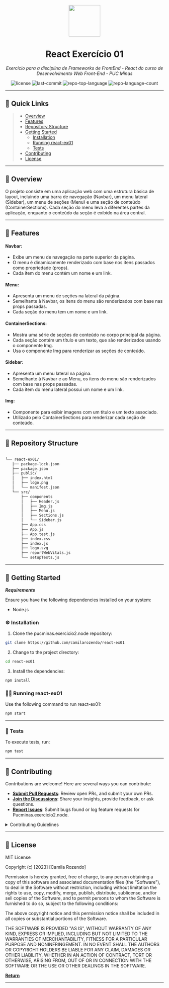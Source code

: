 <p align="center">
  <img src="https://camo.githubusercontent.com/a4e71a0942263821f4cb9213b2808af909e46967d9ed3ccee6e7e122f276efd6/68747470733a2f2f696d672e69636f6e73382e636f6d2f65787465726e616c2d74616c2d72657669766f2d726567756c61722d74616c2d72657669766f2f39362f65787465726e616c2d726561646d652d69732d612d656173792d746f2d6275696c642d612d646576656c6f7065722d6875622d746861742d6164617074732d746f2d7468652d757365722d6c6f676f2d726567756c61722d74616c2d72657669766f2e706e67" width="100" />
</p>
<p align="center">
    <h1 align="center">React Exercício 01</h1>
</p>
<p align="center">
    <em>Exercício para a disciplina de Frameworks de FrontEnd - React do curso de Desenvolvimento Web Front-End - PUC Minas</em>
</p>
<p align="center">
	<img src="https://img.shields.io/github/license/camilarozendo/react-ex01?style=default&color=0080ff" alt="license">
	<img src="https://img.shields.io/github/last-commit/camilarozendo/react-ex01?style=default&color=0080ff" alt="last-commit">
	<img src="https://img.shields.io/github/languages/top/camilarozendo/react-ex01?style=default&color=0080ff" alt="repo-top-language">
	<img src="https://img.shields.io/github/languages/count/camilarozendo/react-ex01?style=default&color=0080ff" alt="repo-language-count">
<p>
<p align="center">
	<!-- default option, no dependency badges. -->
</p>
<hr>

## 🔗 Quick Links

> - [ Overview](#-overview)
> - [ Features](#-features)
> - [ Repository Structure](#-repository-structure)
> - [ Getting Started](#-getting-started)
>   - [ Installation](#-installation)
>   - [ Running react-ex01](#-running-react-ex01)
>   - [ Tests](#-tests)
> - [ Contributing](#-contributing)
> - [ License](#-license)

---

## 📍 Overview

O projeto consiste em uma aplicação web com uma estrutura básica de layout, incluindo uma barra de navegação (Navbar), um menu lateral (Sidebar), um menu de seções (Menu) e uma seção de conteúdo (ContainerSections). Cada seção do menu leva a diferentes partes da aplicação, enquanto o conteúdo da seção é exibido na área central.

---

## 🔮 Features

#### Navbar:

- Exibe um menu de navegação na parte superior da página.
- O menu é dinamicamente renderizado com base nos itens passados como propriedade (props).
- Cada item do menu contém um nome e um link.

#### Menu:

- Apresenta um menu de seções na lateral da página.
- Semelhante à Navbar, os itens do menu são renderizados com base nas props passadas.
- Cada seção do menu tem um nome e um link.

#### ContainerSections:

- Mostra uma série de seções de conteúdo no corpo principal da página.
- Cada seção contém um título e um texto, que são renderizados usando o componente Img.
- Usa o componente Img para renderizar as seções de conteúdo.

#### Sidebar:

- Apresenta um menu lateral na página.
- Semelhante à Navbar e ao Menu, os itens do menu são renderizados com base nas props passadas.
- Cada item do menu lateral possui um nome e um link.

#### Img:

- Componente para exibir imagens com um título e um texto associado.
- Utilizado pelo ContainerSections para renderizar cada seção de conteúdo.

---

## 🧩 Repository Structure

```sh

└── react-ex01/
   ├── package-lock.json
   ├── package.json
   ├── public/
   │   ├── index.html
   │   ├── logo.png
   │   └── manifest.json
   └── src/
       ├── components
       │   ├── Header.js
       │   ├── Img.js
       │   ├── Menu.js
       │   ├── Sections.js
       │   └── Sidebar.js
       ├── App.css
       ├── App.js
       ├── App.test.js
       ├── index.css
       ├── index.js
       ├── logo.svg
       ├── reportWebVitals.js
       └── setupTests.js
```


---

## 🚀 Getting Started

***Requirements***

Ensure you have the following dependencies installed on your system:

* Node.js

### ⚙️ Installation

1. Clone the pucminas.exercicio2.node repository:

```sh
git clone https://github.com/camilarozendo/react-ex01
```

2. Change to the project directory:

```sh
cd react-ex01
```

3. Install the dependencies:

```sh
npm install
```

### 👩‍💻 Running react-ex01

Use the following command to run react-ex01:

```sh
npm start
```

---

###  🧪 Tests

To execute tests, run:

```sh
npm test
```

---


## 🤝 Contributing

Contributions are welcome! Here are several ways you can contribute:

- **[Submit Pull Requests](https://github/camilarozendo/react-ex01/blob/main/CONTRIBUTING.md)**: Review open PRs, and submit your own PRs.
- **[Join the Discussions](https://github/camilarozendo/react-ex01/discussions)**: Share your insights, provide feedback, or ask questions.
- **[Report Issues](https://github/camilarozendo/react-ex01/issues)**: Submit bugs found or log feature requests for Pucminas.exercicio2.node.

<details closed>
    <summary>Contributing Guidelines</summary>

1. **Fork the Repository**: Start by forking the project repository to your GitHub account.
2. **Clone Locally**: Clone the forked repository to your local machine using a Git client.
   ```sh
   git clone https://github.com/camilarozendo/react-ex01
   ```
3. **Create a New Branch**: Always work on a new branch, giving it a descriptive name.
   ```sh
   git checkout -b new-feature-x
   ```
4. **Make Your Changes**: Develop and test your changes locally.
5. **Commit Your Changes**: Commit with a clear message describing your updates.
   ```sh
   git commit -m 'Implemented new feature x.'
   ```
6. **Push to GitHub**: Push the changes to your forked repository.
   ```sh
   git push origin new-feature-x
   ```
7. **Submit a Pull Request**: Create a PR against the original project repository. Clearly describe the changes and their motivations.

Once your PR is reviewed and approved, it will be merged into the main branch.

</details>

---

## 📄 License

MIT License

Copyright (c) [2023] [Camila Rozendo]

Permission is hereby granted, free of charge, to any person obtaining a copy
of this software and associated documentation files (the "Software"), to deal
in the Software without restriction, including without limitation the rights
to use, copy, modify, merge, publish, distribute, sublicense, and/or sell
copies of the Software, and to permit persons to whom the Software is
furnished to do so, subject to the following conditions:

The above copyright notice and this permission notice shall be included in all
copies or substantial portions of the Software.

THE SOFTWARE IS PROVIDED "AS IS", WITHOUT WARRANTY OF ANY KIND, EXPRESS OR
IMPLIED, INCLUDING BUT NOT LIMITED TO THE WARRANTIES OF MERCHANTABILITY,
FITNESS FOR A PARTICULAR PURPOSE AND NONINFRINGEMENT. IN NO EVENT SHALL THE
AUTHORS OR COPYRIGHT HOLDERS BE LIABLE FOR ANY CLAIM, DAMAGES OR OTHER
LIABILITY, WHETHER IN AN ACTION OF CONTRACT, TORT OR OTHERWISE, ARISING FROM,
OUT OF OR IN CONNECTION WITH THE SOFTWARE OR THE USE OR OTHER DEALINGS IN THE
SOFTWARE.

[**Return**](#-quick-links)

---
